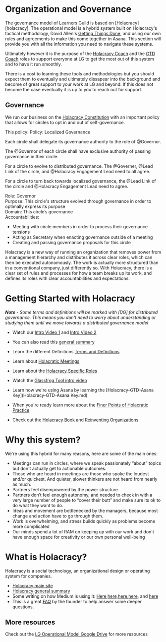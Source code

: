 # Organization and Governance

The governance model of Learners Guild is based on [Holacracy][holacracy]. The operational model is a hybrid system built on Holacracy's tactical methodology, David Allen's [Getting Things Done](http://gettingthingsdone.com/), and using our own rules and agreements to make this come together in Asana.  This section will provide you with all the information you need to navigate these systems.

Ultimately however it is the purpose of the [Holacracy Coach](https://glassfrog.holacracy.org/roles/4477013) and the [GTD Coach](https://glassfrog.holacracy.org/roles/4477015) roles to support everyone at LG to get the most out of this system and to have it run smoothly.

There is a cost to learning these tools and methodologies but you should expect them to eventually and ultimately dissapear into the background and become of great support to your work at LG and beyond.  If this does not become the case eventually it is up to you to reach out for support.

## Governance

We run our business on the [Holacracy Constitution](https://github.com/LearnersGuild/Holacracy-Constitution) with an important policy that allows for circles to opt in and out of self-governance.

This policy:
Policy: Localized Governance

Each circle shall delegate its governance authority to the role of @Governor.

The @Governor of each circle shall have exclusive authority of passing governance in their circle.

For a circle to evolve to distributed governance.  The @Governer, @Lead Link of the circle, and @Holacracy Engagement Lead need to all agree.

For a circle to turn back towards localized governance, the @Lead Link of the circle and @Holacracy Engagement Lead need to agree.

Role: Governor
<br>Purpose:  This circle's structure evolved through governance in order to optimally express its purpose
<br>Domain: This circle’s governance
<br>Accountabilities:
- Meeting with circle members in order to process their governance tensions
- Acting as Secretary when enacting governance outside of a meeting
- Creating and passing governance proposals for this circle

Holacracy is a new way of running an organization that removes power from a management hierarchy and distributes it across clear roles, which can then be executed autonomously. The work is actually more structured than in a conventional company, just differently so. With Holacracy, there is a clear set of rules and processes for how a team breaks up its work, and defines its roles with clear accountabilities and expectations.

# Getting Started with Holacracy
***Note*** - *Some terms and definitions will be marked with [DG] for distributed governance.  This means you don't need to worry about understanding or studying them until we move towards a distributed governance model*

- Watch our [Intro Video 1](https://shereef.wistia.com/medias/idy7nj5k0y) and [Intro Video 2](https://shereef.wistia.com/medias/rk4gx03yj6)

- You can also read this [general summary](http://chrisriedy.me/2013/05/28/holacracy-a-social-technology-for-purposeful-organisation/)

- Learn the different Definitions [Terms and Definitions](Holacracy-Terms-and-Definitions.md)

- Learn about [Holacratic Meetings](Holacracy-Meetings.md)

- Learn about the [Holacracy Specific Roles](Holacracy-Specific-Roles.md)

- Watch the [Glassfrog Tool intro video](https://shereef.wistia.com/medias/8wqy1yxwsk)

- Learn how we're using Asana by learning the [Holacracy-GTD-Asana Key](Holacracy-GTD-Asana Key.md) 


- When you're ready learn more about the [Finer Points of Holacratic Practice](Finer-Points-of-Holacracy.md)

- Check out the [Holacracy Book](http://amzn.com/162779428X) and [Reinventing Organizations](http://amzn.com/2960133501)

# Why this system?

We're using this hybrid for many reasons, here are some of the main ones:

- Meetings can run in circles, where we speak passionately “about” topics but don't actually get to actionable outcomes.
- Those who are heard in meetings are those who spoke the loudest and/or quickest. And quieter, slower thinkers are not heard from nearly as much.
- Partners feel disempowered by the power structure.  
- Partners don’t feel enough autonomy, and needed to check in with a very large number of people to “cover their butt” and make sure its ok to do what they want to do.
- Ideas and movement are bottlenecked by the managers, because most change and action have to go through them.
- Work is overwhelming, and stress builds quickly as problems become more complicated
- Our minds spend a lot of RAM on keeping up with our work and don't have enough space for creativity or our own personal well-being

# What is Holacracy?
Holacracy is a social technology, an organizational design or operating system for companies.

* [Holacracy main site](http://holacracy.org)
* [Holacracy general summary](http://chrisriedy.me/2013/05/28/holacracy-a-social-technology-for-purposeful-organisation/)
* Some writing on how Medium is using it: [Here](http://firstround.com/article/How-Medium-is-building-a-new-kind-of-company-with-no-managers#),[here](https://medium.com/about-holacracy),[here](https://medium.com/about-holacracy/93446941a52a),[here](https://medium.com/about-holacracy/fdf89d9007f7), and [here](https://medium.com/about-holacracy/36e599a8b6c5)
* This is a great [FAQ](http://clarifyingquestions.wordpress.com/) by the founder to help answer some deeper questions.

## More resources
Check out the [LG Operational Model Google Drive](https://drive.google.com/open?id=0B603F2WUOtLJang2UmVWTmZUVjA) for more resources
